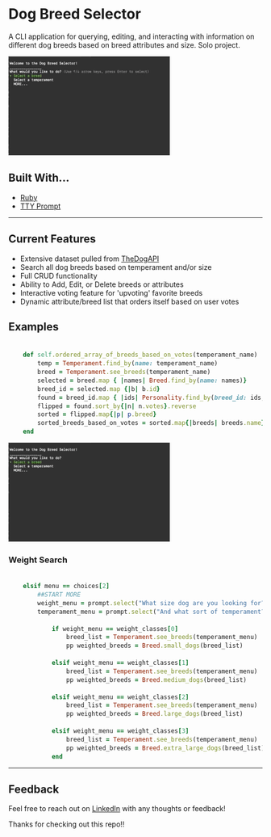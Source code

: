 # Dog Breed Selector

A CLI application for querying, editing, and interacting with information on different dog breeds based on breed attributes and size.  Solo project.

![](search_demo.gif)

## Built With...

- <a href="https://www.ruby-lang.org/en/">Ruby</a>
- <a href="https://github.com/piotrmurach/tty-prompt">TTY Prompt </a>

---

## Current Features 

* Extensive dataset pulled from <a href="https://dog.ceo/dog-api/documentation/">TheDogAPI</a>
* Search all dog breeds based on temperament and/or size
* Full CRUD functionality
* Ability to Add, Edit, or Delete breeds or attributes 
* Interactive voting feature for 'upvoting' favorite breeds
* Dynamic attribute/breed list that orders itself based on user votes

## Examples

```ruby

    def self.ordered_array_of_breeds_based_on_votes(temperament_name)
        temp = Temperament.find_by(name: temperament_name)
        breed = Temperament.see_breeds(temperament_name)
        selected = breed.map { |names| Breed.find_by(name: names)}
        breed_id = selected.map {|b| b.id}
        found = breed_id.map { |ids| Personality.find_by(breed_id: ids, temperament_id: temp.id)}
        flipped = found.sort_by{|n| n.votes}.reverse
        sorted = flipped.map{|p| p.breed}
        sorted_breeds_based_on_votes = sorted.map{|breeds| breeds.name}
    end 
```

![](weight_demo.gif)

### Weight Search

```ruby

    elsif menu == choices[2]
        ##START MORE
        weight_menu = prompt.select("What size dog are you looking for?", weight_classes)
        temperament_menu = prompt.select("And what sort of temperament?", all_temperaments, filter: true)

            if weight_menu == weight_classes[0]
                breed_list = Temperament.see_breeds(temperament_menu)
                pp weighted_breeds = Breed.small_dogs(breed_list)

            elsif weight_menu == weight_classes[1]
                breed_list = Temperament.see_breeds(temperament_menu)
                pp weighted_breeds = Breed.medium_dogs(breed_list)

            elsif weight_menu == weight_classes[2]
                breed_list = Temperament.see_breeds(temperament_menu)
                pp weighted_breeds = Breed.large_dogs(breed_list)

            elsif weight_menu == weight_classes[3]
                breed_list = Temperament.see_breeds(temperament_menu)
                pp weighted_breeds = Breed.extra_large_dogs(breed_list)
            end
```

---

## Feedback

Feel free to reach out on <a href="http://www.linkedin.com/in/christineadoherty">LinkedIn</a> with any thoughts or feedback!

Thanks for checking out this repo!!

    

